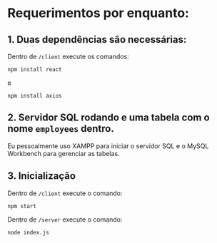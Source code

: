 
# Requerimentos por enquanto:

## 1. Duas dependências são necessárias:

Dentro de `/client` execute os comandos:


```
npm install react
```

e


```
npm install axios
```


## 2. Servidor SQL rodando e uma tabela com o nome `employees` dentro.

Eu pessoalmente uso XAMPP para iniciar o servidor SQL e o MySQL Workbench para gerenciar as tabelas.

## 3. Inicialização

Dentro de `/client` execute o comando:

```
npm start
```

Dentro de `/server` execute o comando:

```
node index.js
```